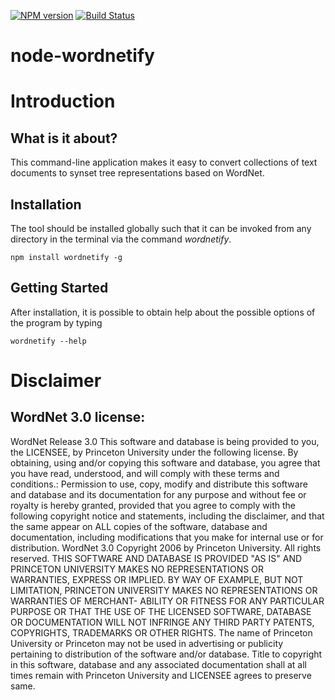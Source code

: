 [![NPM version](https://badge.fury.io/js/wordnetify.svg)](http://badge.fury.io/js/wordnetify)
[![Build Status](https://travis-ci.org/Planeshifter/node-wordnetify.svg?branch=master)](https://travis-ci.org/Planeshifter/node-wordnetify)

node-wordnetify
===============

# Introduction

## What is it about?

This command-line application makes it easy to convert collections of text documents to synset tree representations based on WordNet. 

## Installation 

The tool should be installed globally such that it can be invoked from any directory in the terminal via the command *wordnetify*.

```shell
npm install wordnetify -g
```

## Getting Started 

After installation, it is possible to obtain help about the possible options of the program by typing

```shell
wordnetify --help
```



# Disclaimer 

## WordNet 3.0 license: 
WordNet Release 3.0 This software and database is being provided to you, the LICENSEE, by Princeton University under the following license. By obtaining, using and/or copying this software and database, you agree that you have read, understood, and will comply with these terms and conditions.: Permission to use, copy, modify and distribute this software and database and its documentation for any purpose and without fee or royalty is hereby granted, provided that you agree to comply with the following copyright notice and statements, including the disclaimer, and that the same appear on ALL copies of the software, database and documentation, including modifications that you make for internal use or for distribution. WordNet 3.0 Copyright 2006 by Princeton University. All rights reserved. THIS SOFTWARE AND DATABASE IS PROVIDED "AS IS" AND PRINCETON UNIVERSITY MAKES NO REPRESENTATIONS OR WARRANTIES, EXPRESS OR IMPLIED. BY WAY OF EXAMPLE, BUT NOT LIMITATION, PRINCETON UNIVERSITY MAKES NO REPRESENTATIONS OR WARRANTIES OF MERCHANT- ABILITY OR FITNESS FOR ANY PARTICULAR PURPOSE OR THAT THE USE OF THE LICENSED SOFTWARE, DATABASE OR DOCUMENTATION WILL NOT INFRINGE ANY THIRD PARTY PATENTS, COPYRIGHTS, TRADEMARKS OR OTHER RIGHTS. The name of Princeton University or Princeton may not be used in advertising or publicity pertaining to distribution of the software and/or database. Title to copyright in this software, database and any associated documentation shall at all times remain with Princeton University and LICENSEE agrees to preserve same.
